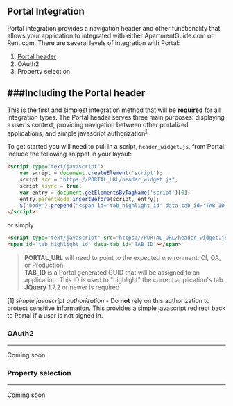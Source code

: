 Portal Integration
---

Portal integration provides a navigation header and other functionality that allows your application to integrated with either ApartmentGuide.com or Rent.com. There are several levels of integration with Portal:

1. [Portal header](#including-the-portal-header)
2. OAuth2
3. Property selection


###Including the Portal header
---

This is the first and simplest integration method that will be **required** for all integration types. The Portal header serves three main purposes: displaying a user's context, providing navigation between other portalized applications, and simple javascript authorization<sup>[1](#1)</sup>.

To get started you will need to pull in a script, `header_widget.js`, from Portal.
Include the following snippet in your layout:

```html
<script type="text/javascript">
    var script = document.createElement('script');
    script.src = "https://PORTAL_URL/header_widget.js";
    script.async = true;
    var entry = document.getElementsByTagName('script')[0];
    entry.parentNode.insertBefore(script, entry);
    $('body').prepend("<span id='tab_highlight_id' data-tab_id='TAB_ID'></span>");
</script>
```

or simply

```html
<script type="text/javascript" src="https://PORTAL_URL/header_widget.js"></script>
<span id='tab_highlight_id' data-tab_id='TAB_ID'></span>
```

> **PORTAL_URL** will need to point to the expected environment: CI, QA, or Production.  
> **TAB_ID** is a Portal generated GUID that will be assigned to an application. This ID is used to "highlight" the current application's tab.  
> **JQuery** 1.7.2 or newer is required

[1] <a name="1"></a>*simple javascript authorization* - Do **not** rely on this authorization to protect sensitive information. This provides a simple javascript redirect back to Portal if a user is not signed in.




### OAuth2
---

Coming soon

### Property selection
---

Coming soon
